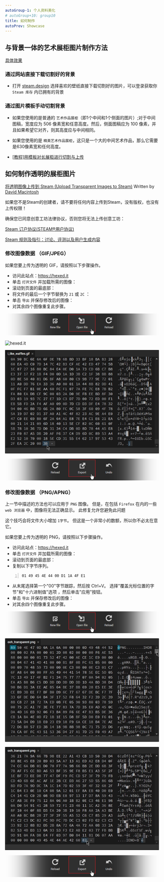 ```yaml
---
autoGroup-1: 个人资料美化
# autoGroup+10: group10
title: 如何制作
autoPrev: Showcase
---
```


## 与背景一体的艺术展柜图片制作方法

[具体效果](./Profile-Beautify.md#艺术作品展柜-及-精美艺术作品展柜)

### 通过网站直接下载切割好的背景

- 打开 [steam.design](https://steam.design/) 选择喜欢的壁纸直接下载切割好的图片，可以登录获取你 `Steam 库存` 内已拥有的背景

### 通过图片模板手动切割背景

- 如果您使用的是普通的 `艺术作品展柜`（即1个中间和1个侧面的图片）;对于中间图稿，宽度应为 506 像素宽和任意高度。然后，侧面图稿应为 100 像素，并且如果希望它对齐，则其高度应与中间相同。

- 如果您使用的是 `精美艺术作品展柜`，这只是一个大的中间艺术作品，那么它需要是630像素宽和任何高度。

- [[教程]用模板对长展柜进行切割与上传](https://keylol.com/t213192-1-1)

## 如何制作透明的展柜图片

[将透明图像上传到 Steam (Upload Transparent Images to Steam)](https://steamcommunity.com/sharedfiles/filedetails/?id=2175748848)
Written by [David Macintosh](https://steamcommunity.com/id/davidfigaromacintosh/)

如果您不是Steam的创建者，请不要将任何内容上传到Steam，没有版权，也没有上传权限！

确保您已同意创意工坊法律协议，否则您将无法上传创意工坊：

[Steam 订户协议(STEAM®用户协议)](http://steamcommunity.com/sharedfiles/workshoplegalagreement)

[Steam 规则及指引：讨论、评测以及用户生成内容](https://help.steampowered.com/zh-cn/faqs/view/6862-8119-C23E-EA7B)

### 修改图像数据 （GIF/JPEG）

如果您要上传为透明的 GIF，请按照以下步骤操作。

- 访问此站点：<https://hexed.it>
- 单击 `打开文件` 并加载所需的图像：
- 滚动到页面的最底部：
- 将文件的最后一个字节替换为 ``21`` 或 ``2C`` ：
- 单击 `导出` 并保存修改后的图像：
- 对其余四个图像重复此步骤。

![hexed.it](./Photo/hexed.it/hexed_open.png)

![hexed.it](./Photo/hexed.it/GIF-JPEG/hexed_down_loss.webp)

![hexed.it](./Photo/hexed.it/GIF-JPEG/hexed_edit_loss.webp)

![hexed.it](./Photo/hexed.it/hexed_export.png)

### 修改图像数据 （PNG/APNG）

上一节中描述的方法也可以应用于 `PNG` 图像。
但是，在包括 `Firefox` 在内的一些 `web 浏览器` 中，图像将无法正确显示。
此修复允许您避免此问题

这个技巧会将文件大小增加 `1字节`。
但这是一个非常小的数额，所以你不必太在意它。

如果您要上传为透明的 PNG，请按照以下步骤操作。

- 访问此站点：<https://hexed.it>
- 单击 `打开文件` 并加载所需的图像：
- 滚动到页面的最底部：
- 复制以下字节序列。

```number
01 49 45 4E 44 00 D1 1A 4F E1
```

- 从末尾选择第一个"00"字节跟踪，然后按 Ctrl+V。
选择"覆盖光标位置的字节"和"十六进制值"选项
，然后单击"应用"按钮。
- 单击 `导出` 并保存修改后的图像：
- 对其余四个图像重复此步骤。

![hexed.it](./Photo/hexed.it/hexed_open.png)

![hexed.it](./Photo/hexed.it/PNG-APNG/hexed_down_loss.webp)

![hexed.it](./Photo/hexed.it/PNG-APNG/hexed_edit_loss.webp)

![hexed.it](./Photo/hexed.it/hexed_export.png)